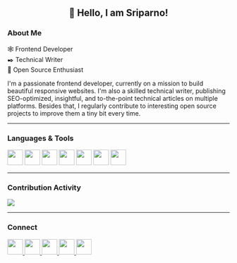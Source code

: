 <h2 align="center">👋 Hello, I am Sriparno!</h2>

<h3>About Me</h3>

🕸️ Frontend Developer  
✒️ Technical Writer  
📖 Open Source Enthusiast

<p> I'm a passionate frontend developer, currently on a mission to build beautiful responsive websites. I'm also a skilled technical writer, publishing SEO-optimized, insightful, and to-the-point technical articles on multiple platforms. Besides that, I regularly contribute to interesting open source projects to improve them a tiny bit every time.</p>

<hr>

<h3>Languages & Tools</h3>

<p>
  <img src="https://cdn.jsdelivr.net/gh/devicons/devicon/icons/html5/html5-original.svg" width="35" height="35">
  <img src="https://cdn.jsdelivr.net/gh/devicons/devicon/icons/css3/css3-original.svg" width="35" height="35">
  <img src="https://cdn.jsdelivr.net/gh/devicons/devicon/icons/c/c-original.svg" width="35" height="35">
  <img src="https://cdn.worldvectorlogo.com/logos/github-icon-1.svg" width="35" height="35">
  <img src="https://cdn.jsdelivr.net/gh/devicons/devicon/icons/git/git-original.svg" width="35" height="35">
  <img src="https://cdn.worldvectorlogo.com/logos/notion-logo-1.svg" width="35" height="35">
  <img src="https://github.com/Sriparno08/Sriparno08/assets/89148144/b8313692-5a55-4cde-82e1-d7ed8ebdc51c" width="35" height="35">
  
</p>

<hr>

<h3>Contribution Activity</h3>

<img src="https://github-readme-stats.vercel.app/api?username=Sriparno08">

<hr>

<h3>Connect</h3>

<p>
  <a href="https://www.linkedin.com/in/sriparno08/">
    <img src="https://cdn.jsdelivr.net/gh/devicons/devicon/icons/linkedin/linkedin-original.svg" width="35" height="35">
  </a>
  
  <a href="https://twitter.com/Sriparno08">
    <img src="https://cdn.jsdelivr.net/gh/devicons/devicon/icons/twitter/twitter-original.svg" width="35" height="35">
  </a>
  
  <a href="https://www.showwcase.com/sriparno08">
    <img src="https://user-images.githubusercontent.com/89148144/233822603-eb94999c-9385-49af-9745-b49debf545bf.svg" width="35" height="35">
  </a>
  
  <a href="https://dev.to/sriparno08">
    <img src="https://user-images.githubusercontent.com/89148144/233822116-223b13cf-12b7-42bf-a864-7dd978c87812.svg" width="35" height="35">
  </a>
  
  <a href="https://sriparno.hashnode.dev/">
    <img src="https://user-images.githubusercontent.com/89148144/233822211-0ebf59ae-9651-49f9-a15e-d1d2efb028a4.svg" width="35" height="35">
  </a>
</p>
